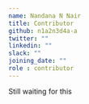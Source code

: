 ```yaml
---
name: Nandana N Nair
title: Contributor
github: n1a2n3d4a-a
twitter: ""
linkedin: ""
slack: ""
joining_date: ""
role : contributor
---
```


Still waiting for this
